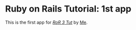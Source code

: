 # Ruby on Rails Tutorial: 1st app

This is the first app for
[*RoR 3 Tut*](http://lala.org/)
by [Me](http://fat.com).